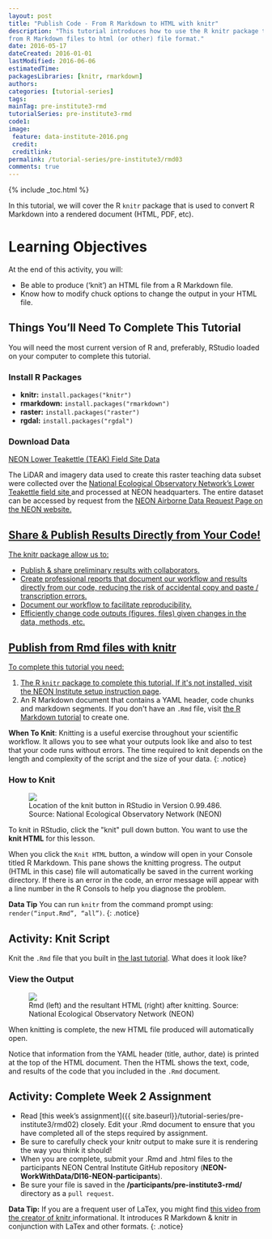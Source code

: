 ```yaml
---
layout: post
title: "Publish Code - From R Markdown to HTML with knitr"
description: "This tutorial introduces how to use the R knitr package to publish
from R Markdown files to html (or other) file format."
date: 2016-05-17
dateCreated: 2016-01-01
lastModified: 2016-06-06
estimatedTime:
packagesLibraries: [knitr, rmarkdown]
authors:
categories: [tutorial-series]
tags:
mainTag: pre-institute3-rmd
tutorialSeries: pre-institute3-rmd
code1:
image:
 feature: data-institute-2016.png
 credit:
 creditlink:
permalink: /tutorial-series/pre-institute3/rmd03
comments: true
---
```


{% include _toc.html %}

In this tutorial, we will cover the R `knitr` package that is used to convert
R Markdown into a rendered document (HTML, PDF, etc).

<div id="objectives" markdown="1">

# Learning Objectives

At the end of this activity, you will:

* Be able to produce (‘knit’) an HTML file from a R Markdown file.
* Know how to modify chuck options to change the output in your HTML file.

## Things You’ll Need To Complete This Tutorial

You will need the most current version of R and, preferably, RStudio loaded on
your computer to complete this tutorial.

### Install R Packages

* **knitr:** `install.packages("knitr")`
* **rmarkdown:** `install.packages("rmarkdown")`
* **raster:** `install.packages("raster")`
* **rgdal:** `install.packages("rgdal")`

### Download Data

<a class="btn btn-success" href="https://ndownloader.figshare.com/files/5282317"
target="_blank">NEON Lower Teakettle (TEAK) Field Site Data</a>

The LiDAR and imagery data used to create this raster teaching data subset were
collected over the
<a href="http://www.neonscience.org/" target="_blank">National Ecological Observatory Network’s </a>
<a href="http://www.neonscience.org/science-design/field-sites/lower-teakettle" target="_blank">Lower Teakettle field site </a>
and processed at NEON
headquarters. The entire dataset can be accessed by request from the
<a href="http://www.neonscience.org/data-resources/get-data/airborne-data" target="_blank"> NEON Airborne Data Request Page on the NEON website.


</div>

## Share & Publish Results Directly from Your Code!

The knitr package allow us to:

* Publish & share preliminary results with collaborators.
* Create professional reports that document our workflow and results directly
from our code, reducing the risk of accidental copy and paste / transcription errors.
* Document our workflow to facilitate reproducibility.
* Efficiently change code outputs (figures, files) given changes in the data, methods, etc.

## Publish from Rmd files with knitr

To complete this tutorial you need:

1. The R `knitr` package to complete this tutorial. If it's not installed,
visit
<a href="http://neon-workwithdata.github.io/neon-data-institute-2016/tutorial-series/pre-institute0/" target="_blank"> the NEON Institute setup instruction page</a>.
2. An R Markdown document that contains a YAML header, code chunks and markdown
segments. If you don't have an `.Rmd` file, visit
<a href="http://neon-workwithdata.github.io/neon-data-institute-2016/tutorial-series/pre-institute3/rmd03" target="_blank"> the R Markdown tutorial</a> to create one.

<i class="fa fa-star"></i> **When To Knit**: Knitting is a useful exercise
throughout your scientific workflow. It allows you to see what your outputs
look like and also to test that your code runs without errors.
The time required to knit depends on the length and complexity of the script
and the size of your data.
{: .notice}

### How to Knit

<figure>
	<a href="{{ site.baseurl }}/images/pre-institute-content/pre-institute3-rmd/KnitButton-screenshot.png">
	<img src="{{ site.baseurl }}/images/pre-institute-content/pre-institute3-rmd/KnitButton-screenshot.png"></a>
	<figcaption> Location of the knit button in RStudio in Version 0.99.486.
	Source: National Ecological Observatory Network (NEON)
	</figcaption>
</figure>

To knit in RStudio, click the "knit" pull down button. You want to use the  
**knit HTML** for this lesson.

When you click the `Knit HTML` button, a  window will open in your Console titled R Markdown. This
pane shows the knitting progress. The output (HTML in this case) file will
automatically be saved in the current working directory. If there is an error
in the code, an error message will appear with a line number in the R Consols
to help you diagnose the problem.

<i class="fa fa-star"></i> **Data Tip** You can run `knitr` from the command prompt
using: `render(“input.Rmd”, “all”)`.
{: .notice}

<div id="challenge" markdown="1">

## Activity: Knit Script

Knit the `.Rmd` file that you built in
<a href="http://neon-workwithdata.github.io/neon-data-institute-2016/tutorial-series/pre-institute3/rmd03" target="_blank">the last tutorial</a>.
What does it look like?
</div>

### View the Output

<figure>
	<a href="{{ site.baseurl }}/images/pre-institute-content/pre-institute3-rmd/Rmd-screenshot-html.png">
	<img src="{{ site.baseurl }}/images/pre-institute-content/pre-institute3-rmd/Rmd-screenshot-html.png"></a>
	<figcaption> Rmd (left) and the resultant HTML (right) after knitting.
	Source: National Ecological Observatory Network (NEON)
	</figcaption>
</figure>

When knitting is complete, the new HTML file produced will automatically open.

Notice that information from the YAML header (title, author, date) is printed
at the top of the HTML document. Then the HTML shows the text, code, and
results of the code that you included in the `.Rmd` document.

<div id="challenge" markdown="1">

## Activity: Complete Week 2 Assignment

* Read [this week’s assignment]({{ site.baseurl}}/tutorial-series/pre-institute3/rmd02) closely.
Edit your .Rmd document to ensure that you have completed all of the steps
required by assignment.
* Be sure to carefully check your knitr output to make sure it is rendering the
way you think it should!
* When you are complete, submit your .Rmd and .html files to the participants
NEON Central Institute GitHub repository (**NEON-WorkWithData/DI16-NEON-participants**).
* Be sure your file is saved in the **/participants/pre-institute3-rmd/** directory
as a `pull request`.

</div>

<i class="fa fa-star"></i> **Data Tip:** If you are a frequent user of LaTex,
you might find
<a href="http://cdn.screenr.com/video/8352c25b-7324-4134-970b-b7c427381adb.mp4" target="_blank">this video from the creator of knitr </a>
informational. It introduces R Markdown & knitr in conjunction with LaTex and
other formats.
{: .notice}
